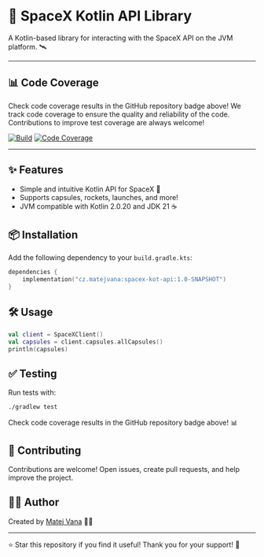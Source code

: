 # 🚀 SpaceX Kotlin API Library

A Kotlin-based library for interacting with the SpaceX API on the JVM platform. 🛰️

---

## 📊 Code Coverage

Check code coverage results in the GitHub repository badge above! We track code coverage to ensure the quality and
reliability of the code. Contributions to improve test coverage are always welcome!

[![Build](https://github.com/Acerik/spacex-kot-api/actions/workflows/kotlin-ci.yml/badge.svg)](https://github.com/Acerik/spacex-kot-api/actions/workflows/kotlin-ci.yml)
[![Code Coverage](https://github.com/Acerik/spacex-kot-api/raw/main/.github/badges/jacoco.svg)](https://github.com/Acerik/spacex-kot-api)

---

## ✨ Features

- Simple and intuitive Kotlin API for SpaceX 🚀
- Supports capsules, rockets, launches, and more!
- JVM compatible with Kotlin 2.0.20 and JDK 21 ☕

## 📦 Installation

Add the following dependency to your `build.gradle.kts`:

```kotlin
dependencies {
    implementation("cz.matejvana:spacex-kot-api:1.0-SNAPSHOT")
}
```

## 🛠️ Usage

```kotlin
val client = SpaceXClient()
val capsules = client.capsules.allCapsules()
println(capsules)
```

## ✅ Testing

Run tests with:

```sh
./gradlew test
```

Check code coverage results in the GitHub repository badge above! 📊

## 🤝 Contributing

Contributions are welcome! Open issues, create pull requests, and help improve the project.

## 🧑‍💻 Author

Created by [Matej Vana](https://github.com/Acerik) 👨‍🚀

---

⭐ Star this repository if you find it useful! Thank you for your support! 🌟

